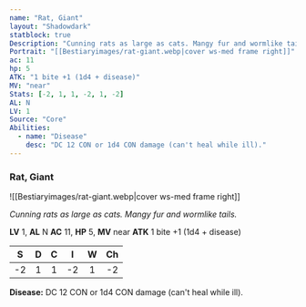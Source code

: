 ```yaml
---
name: "Rat, Giant"
layout: "Shadowdark"
statblock: true
Description: "Cunning rats as large as cats. Mangy fur and wormlike tails."
Portrait: "[[Bestiaryimages/rat-giant.webp|cover ws-med frame right]]"
ac: 11
hp: 5
ATK: "1 bite +1 (1d4 + disease)"
MV: "near"
Stats: [-2, 1, 1, -2, 1, -2]
AL: N
LV: 1
Source: "Core"
Abilities:
  - name: "Disease"
    desc: "DC 12 CON or 1d4 CON damage (can't heal while ill)."
---
```


### Rat, Giant

![[Bestiaryimages/rat-giant.webp|cover ws-med frame right]]

_Cunning rats as large as cats. Mangy fur and wormlike tails._

**LV** 1, **AL** N
**AC** 11, **HP** 5, **MV** near
**ATK** 1 bite +1 (1d4 + disease)

|  S  |  D  |  C  |  I  |  W  |  Ch  |
|:---:|:---:|:---:|:---:|:---:|:----:|
| -2 | 1 | 1 | -2 | 1 | -2 |

**Disease:** DC 12 CON or 1d4 CON damage (can't heal while ill).

